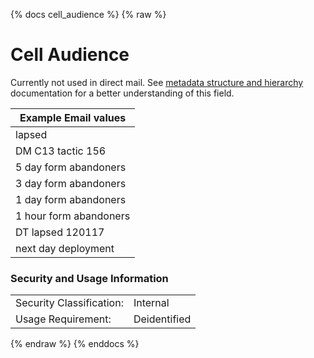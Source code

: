 {% docs cell_audience %}
{% raw %}

<a name="cell_audience"></a>
# Cell Audience
Currently not used in direct mail.
See [metadata structure and hierarchy](#!/model/model.aaa_life_data_platform.staging_metadata_metadata)
documentation for a better understanding of this field.

| Example Email values  |
|-----------------------|
| lapsed                |
| DM C13 tactic 156     |
| 5 day form abandoners |
| 3 day form abandoners |
| 1 day form abandoners |
| 1 hour form abandoners|
| DT lapsed 120117      |
| next day deployment   |

### Security and Usage Information
|     |     |
| --- | --- |
| Security Classification: | Internal |
| Usage Requirement:       | Deidentified |

{% endraw %}
{% enddocs %}
